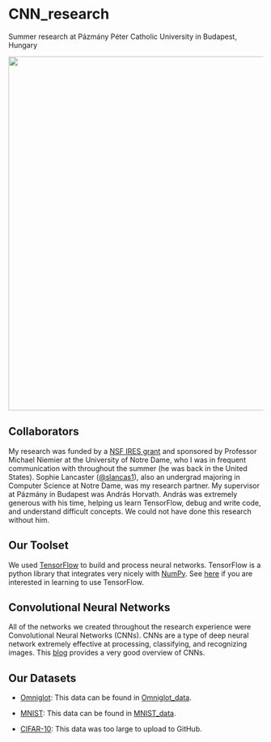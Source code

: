 # CNN_research
Summer research at Pázmány Péter Catholic University in Budapest, Hungary

<img src="http://www.budapestagent.com/wp-content/uploads/2011/12/budapest-parliament.jpg" width="700">

## Collaborators
My research was funded by a 
[NSF IRES grant](https://www.nsf.gov/funding/pgm_summ.jsp?pims_id=12831) and
sponsored by Professor Michael Niemier at the University of Notre Dame, who I was in
frequent communication with throughout the summer (he was back in the United States).
Sophie Lancaster ([@slancas1](https://github.com/slancas1)), also an undergrad 
majoring in Computer Science at Notre Dame, was my research partner. My supervisor 
at Pázmány in Budapest was András Horvath.  András was extremely generous with his 
time, helping us learn TensorFlow, debug and write code, and understand difficult 
concepts.  We could not have done this research without him.

## Our Toolset
We used [TensorFlow](https://www.tensorflow.org) to build and process neural 
networks. TensorFlow is a python library that integrates very nicely with
[NumPy](http://www.numpy.org). See [here](https://www.tensorflow.org/get_started/)
if you are interested in learning to use TensorFlow.

## Convolutional Neural Networks
All of the networks we created throughout the research experience were Convolutional 
Neural Networks (CNNs).  CNNs are a type of deep neural network extremely effective 
at processing, classifying, and recognizing images.  This 
[blog](https://ujjwalkarn.me/2016/08/11/intuitive-explanation-convnets/) provides
a very good overview of CNNs.

## Our Datasets
* [Omniglot](https://github.com/brendenlake/omniglot): This data can be found in
[Omniglot_data](./Omniglot_data).

* [MNIST](http://yann.lecun.com/exdb/mnist/): This data can be found in
[MNIST_data](./MNIST_data).

* [CIFAR-10](https://www.cs.toronto.edu/~kriz/cifar.html): This data was too large
to upload to GitHub.
